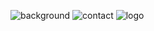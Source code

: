 ![background](https://user-images.githubusercontent.com/49127445/119871598-3c92d500-bf40-11eb-8051-4d03f8233e63.jpg)
![contact](https://user-images.githubusercontent.com/49127445/119872858-8af4a380-bf41-11eb-9c05-8e0171347ff9.jpg)
![logo](https://user-images.githubusercontent.com/49127445/119872884-91831b00-bf41-11eb-8d55-22658e928969.png)
